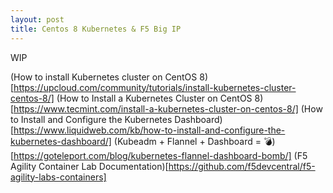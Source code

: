 ```yaml
---
layout: post
title: Centos 8 Kubernetes & F5 Big IP 
---
```


WIP 

(How to install Kubernetes cluster on CentOS 8)[https://upcloud.com/community/tutorials/install-kubernetes-cluster-centos-8/]
(How to Install a Kubernetes Cluster on CentOS 8)[https://www.tecmint.com/install-a-kubernetes-cluster-on-centos-8/]
(How to Install and Configure the Kubernetes Dashboard)[https://www.liquidweb.com/kb/how-to-install-and-configure-the-kubernetes-dashboard/]
(Kubeadm + Flannel + Dashboard = 💣)[https://goteleport.com/blog/kubernetes-flannel-dashboard-bomb/]
(F5 Agility Container Lab Documentation)[https://github.com/f5devcentral/f5-agility-labs-containers]
